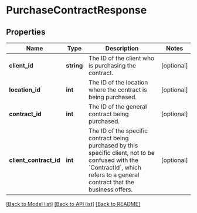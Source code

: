 # PurchaseContractResponse

## Properties
Name | Type | Description | Notes
------------ | ------------- | ------------- | -------------
**client_id** | **string** | The ID of the client who is purchasing the contract. | [optional] 
**location_id** | **int** | The ID of the location where the contract is being purchased. | [optional] 
**contract_id** | **int** | The ID of the general contract being purchased. | [optional] 
**client_contract_id** | **int** | The ID of the specific contract being purchased by this specific client, not to be confused with the &#x60;ContractId&#x60;, which refers to a general contract that the business offers. | [optional] 

[[Back to Model list]](../README.md#documentation-for-models) [[Back to API list]](../README.md#documentation-for-api-endpoints) [[Back to README]](../README.md)


